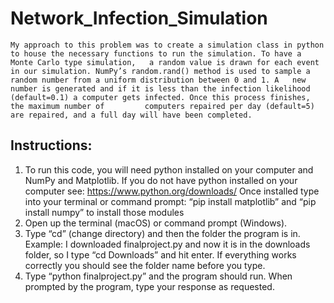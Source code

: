 # Network_Infection_Simulation
    My approach to this problem was to create a simulation class in python to house the necessary functions to run the simulation. To have a Monte Carlo type simulation,   a random value is drawn for each event in our simulation. NumPy’s random.rand() method is used to sample a random number from a uniform distribution between 0 and 1. A   new number is generated and if it is less than the infection likelihood (default=0.1) a computer gets infected. Once this process finishes, the maximum number of         computers repaired per day (default=5) are repaired, and a full day will have been completed.
  
## Instructions:
  1.	To run this code, you will need python installed on your computer and NumPy and Matplotlib. If you do not have python installed on your computer see: https://www.python.org/downloads/ Once installed type into your terminal or command prompt: “pip install matplotlib” and “pip install numpy” to install those modules
  2.	Open up the terminal (macOS) or command prompt (Windows). 
  3.	Type “cd”  (change directory) and then the folder the program is in. Example: I downloaded  finalproject.py and now it is in the downloads folder, so I type “cd Downloads” and hit enter. If everything works correctly you should see the folder name before you type.
  4.	Type “python finalproject.py” and the program should run. When prompted by the program, type your response as requested. 

